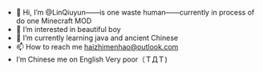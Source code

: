 - 👋 Hi, I’m @LinQiuyun——is one waste human——currently in process of do one Minecraft MOD
- 👀 I’m interested in beautiful boy
- 🌱 I’m currently learning java and ancient Chinese
- 📫 How to reach me haizhimenhao@outlook.com
- I’m Chinese me on English Very poor（ＴДＴ)
